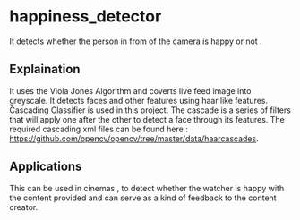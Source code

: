# happiness_detector
It detects whether the person in from of the camera is happy or not .


## Explaination
It uses the Viola Jones Algorithm and coverts live feed image into greyscale. It detects faces and other features using haar like features. Cascading Classifier is used in this project.
The cascade is a series of filters that will apply one after the other to detect a face through its features.
The required cascading xml files can be found here : https://github.com/opencv/opencv/tree/master/data/haarcascades.

## Applications
This can be used in cinemas , to detect whether the watcher is happy with the content provided and can serve as a kind of feedback to the content creator. 
